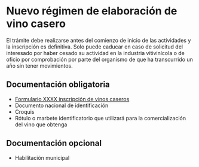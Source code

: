 # Nuevo régimen de elaboración de vino casero

El trámite debe realizarse antes del comienzo de inicio de las actividades y la inscripción es definitiva. Solo puede caducar en caso de solicitud del interesado por haber cesado su actividad en la industria vitivinícola o de oficio por comprobación por parte del organismo de que ha transcurrido un año sin tener movimientos.

## Documentación obligatoria

* [Formulario XXXX inscripción de vinos caseros]()
* Documento nacional de identificación
* Croquis
* Rótulo o marbete identificatorio que utilizará para la comercialización del vino que obtenga

## Documentación opcional

* Habilitación municipal
